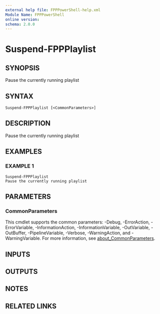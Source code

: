 ```yaml
---
external help file: FPPPowerShell-help.xml
Module Name: FPPPowerShell
online version:
schema: 2.0.0
---
```


# Suspend-FPPPlaylist

## SYNOPSIS
Pause the currently running playlist

## SYNTAX

```
Suspend-FPPPlaylist [<CommonParameters>]
```

## DESCRIPTION
Pause the currently running playlist

## EXAMPLES

### EXAMPLE 1
```
Suspend-FPPPlaylist
Pause the currently running playlist
```

## PARAMETERS

### CommonParameters
This cmdlet supports the common parameters: -Debug, -ErrorAction, -ErrorVariable, -InformationAction, -InformationVariable, -OutVariable, -OutBuffer, -PipelineVariable, -Verbose, -WarningAction, and -WarningVariable. For more information, see [about_CommonParameters](http://go.microsoft.com/fwlink/?LinkID=113216).

## INPUTS

## OUTPUTS

## NOTES

## RELATED LINKS
